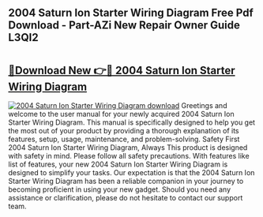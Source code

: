 ## 2004 Saturn Ion Starter Wiring Diagram Free Pdf Download - Part-AZi New Repair Owner Guide L3QI2

# <h2><a href="http://dflg3b9.blite.top/?on=2004+Saturn+Ion+Starter+Wiring+Diagram">🔗Download New 👉🔴 2004 Saturn Ion Starter Wiring Diagram</a></h2>

[![2004 Saturn Ion Starter Wiring Diagram download](https://i.imgur.com/lujVjoI.png)](http://dflg3b9.blite.top/?on=2004+Saturn+Ion+Starter+Wiring+Diagram)
Greetings and welcome to the user manual for your newly acquired 2004 Saturn Ion Starter Wiring Diagram. This manual is specifically designed to help you get the most out of your product by providing a thorough explanation of its features, setup, usage, maintenance, and problem-solving. Safety First 2004 Saturn Ion Starter Wiring Diagram, Always This product is designed with safety in mind. Please follow all safety precautions. With features like list of features, your new 2004 Saturn Ion Starter Wiring Diagram is designed to simplify your tasks. Our expectation is that the 2004 Saturn Ion Starter Wiring Diagram has been a reliable companion in your journey to becoming proficient in using your new gadget. Should you need any assistance or clarification, please do not hesitate to contact our support team.
